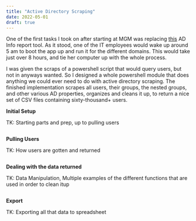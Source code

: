 ```yaml
---
title: "Active Directory Scraping"
date: 2022-05-01
draft: true
---
```


 One of the first tasks I took on after starting at MGM was replacing [this](http://www.cjwdev.com/Software/ADReportingTool/Info.html) AD Info report tool. As it stood, one of the IT employees would wake up around 5 am to boot the app up and run it for the different domains. This would take just over 8 hours, and tie her computer up with the whole process.

 I was given the scraps of a powershell script that would query users, but not in anyways wanted. So I designed a whole powershell module that does anything we could ever need to do with active directory scraping. The finished implementation scrapes all users, their groups, the nested groups, and other various AD properties, organizes and cleans it up, to return a nice set of CSV files containing sixty-thousand+ users.

 **Initial Setup**

TK: Starting parts and prep, up to pulling users

 ``` powershell

 ```

**Pulling Users**

TK: How users are gotten and returned
 ``` powershell

 ```

**Dealing with the data returned**

 TK: Data Manipulation, Multiple examples of the different functions that are used in order to clean itup
  ``` powershell

  ```


**Export**

  TK: Exporting all that data to spreadsheet
   ``` powershell

   ```

